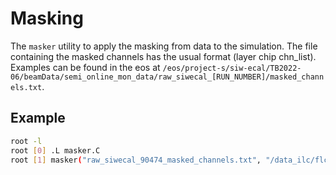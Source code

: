 # Masking

The `masker` utility to apply the masking from data to the simulation. The file containing the masked channels has the usual format (layer chip chn_list). Examples can be found in the eos at `/eos/project-s/siw-ecal/TB2022-06/beamData/semi_online_mon_data/raw_siwecal_[RUN_NUMBER]/masked_channels.txt`.


## Example

```bash
root -l
root [0] .L masker.C
root [1] masker("raw_siwecal_90474_masked_channels.txt", "/data_ilc/flc/jimenez/simulations/TB2022-06/CONF6/build/ECAL_QGSP_BERT_conf6_e-_8GeV_5kevt_build.root")
```
